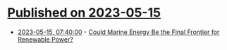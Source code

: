 # [Published on 2023-05-15](index.md)

* [2023-05-15, 07:40:00](https://hardware.slashdot.org/story/23/05/15/0248227/could-marine-energy-be-the-final-frontier-for-renewable-power?utm_source=rss1.0mainlinkanon&utm_medium=feed) - [Could Marine Energy Be the Final Frontier for Renewable Power?](https://hardware.slashdot.org/story/23/05/15/0248227/could-marine-energy-be-the-final-frontier-for-renewable-power?utm_source=rss1.0mainlinkanon&utm_medium=feed)
